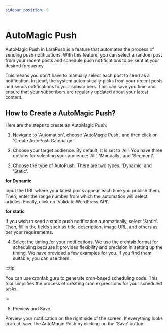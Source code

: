 ```yaml
---
sidebar_position: 6
---
```


# AutoMagic Push

AutoMagic Push in LaraPush is a feature that automates the process of sending push notifications. With this feature, you can select a random post from your recent posts and schedule push notifications to be sent at your desired frequency.

This means you don't have to manually select each post to send as a notification. Instead, the system automatically picks from your recent posts and sends notifications to your subscribers. This can save you time and ensure that your subscribers are regularly updated about your latest content.

## How to Create a AutoMagic Push? ##
 
Here are the steps to create an AutoMagic Push:

1. Navigate to 'Automation', choose 'AutoMagic Push', and then click on 'Create AutoPush Campaign'.

2. Choose your target audience. By default, it is set to 'All'. You have three options for selecting your audience: 'All', 'Manually', and 'Segment'.

3. Choose the type of AutoPush. There are two types: 'Dynamic' and 'Static'. 


 **for Dynamic**
 
Input the URL where your latest posts appear each time you publish them. Then, enter the range number from which the automation will select articles. Finally, click on 'Validate WordPress API'.

 **for static**

If you wish to send a static push notification automatically, select 'Static'. Then, fill in the fields such as title, description, image URL, and others as per your requirements.

4. Select the timing for your notifications. We use the crontab format for scheduling because it provides flexibility and precision in setting up the timing.  We have provided a few examples for you. If you find them suitable, you can use them.

:::tip

You can use crontab.guru to generate cron-based scheduling code. This tool simplifies the process of creating cron expressions for your scheduled tasks.

:::


5. Preview and Save. 

Preview your notification on the right side of the screen. If everything looks correct, save the AutoMagic Push by clicking on the 'Save' button.